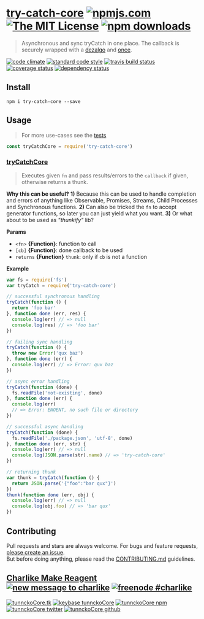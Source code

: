 # [try-catch-core][author-www-url] [![npmjs.com][npmjs-img]][npmjs-url] [![The MIT License][license-img]][license-url] [![npm downloads][downloads-img]][downloads-url] 

> Asynchronous and sync tryCatch in one place. The callback is securely wrapped with a [dezalgo][] and [once][].

[![code climate][codeclimate-img]][codeclimate-url] [![standard code style][standard-img]][standard-url] [![travis build status][travis-img]][travis-url] [![coverage status][coveralls-img]][coveralls-url] [![dependency status][david-img]][david-url]

## Install
```
npm i try-catch-core --save
```

## Usage
> For more use-cases see the [tests](./test.js)

```js
const tryCatchCore = require('try-catch-core')
```

### [tryCatchCore](index.js#L79)
> Executes given `fn` and pass results/errors to the `callback` if given, otherwise returns a thunk.

**Why this can be useful?**
 __1)__ Because this can be used to handle completion
and errors of anything like Observable, Promises,
Streams, Child Processes and Synchronous functions.
__2)__ Can also be tricked the `fn` to accept generator
functions, so later you can just yield what you want.
__3)__ Or what about to be used as _"thunkify"_ lib?

**Params**

* `<fn>` **{Function}**: function to call    
* `[cb]` **{Function}**: done callback to be used    
* `returns` **{Function}** `thunk`: only if `cb` is not a function  

**Example**

```js
var fs = require('fs')
var tryCatch = require('try-catch-core')

// successful synchronous handling
tryCatch(function () {
  return 'foo bar'
}, function done (err, res) {
  console.log(err) // => null
  console.log(res) // => 'foo bar'
})

// failing sync handling
tryCatch(function () {
  throw new Error('qux baz')
}, function done (err) {
  console.log(err) // => Error: qux baz
})

// async error handling
tryCatch(function (done) {
  fs.readFile('not-existing', done)
}, function done (err) {
  console.log(err)
  // => Error: ENOENT, no such file or directory
})

// successful async handling
tryCatch(function (done) {
  fs.readFile('./package.json', 'utf-8', done)
}, function done (err, str) {
  console.log(err) // => null
  console.log(JSON.parse(str).name) // => 'try-catch-core'
})

// returning thunk
var thunk = tryCatch(function () {
  return JSON.parse('{"foo":"bar qux"}')
})
thunk(function done (err, obj) {
  console.log(err) // => null
  console.log(obj.foo) // => 'bar qux'
})
```

## Contributing
Pull requests and stars are always welcome. For bugs and feature requests, [please create an issue](https://github.com/tunnckoCore/try-catch-core/issues/new).  
But before doing anything, please read the [CONTRIBUTING.md](./CONTRIBUTING.md) guidelines.

## [Charlike Make Reagent](http://j.mp/1stW47C) [![new message to charlike][new-message-img]][new-message-url] [![freenode #charlike][freenode-img]][freenode-url]

[![tunnckoCore.tk][author-www-img]][author-www-url] [![keybase tunnckoCore][keybase-img]][keybase-url] [![tunnckoCore npm][author-npm-img]][author-npm-url] [![tunnckoCore twitter][author-twitter-img]][author-twitter-url] [![tunnckoCore github][author-github-img]][author-github-url]

[dezalgo]: https://github.com/npm/dezalgo
[once]: https://github.com/isaacs/once

[npmjs-url]: https://www.npmjs.com/package/try-catch-core
[npmjs-img]: https://img.shields.io/npm/v/try-catch-core.svg?label=try-catch-core

[license-url]: https://github.com/tunnckoCore/try-catch-core/blob/master/LICENSE
[license-img]: https://img.shields.io/npm/l/try-catch-core.svg

[downloads-url]: https://www.npmjs.com/package/try-catch-core
[downloads-img]: https://img.shields.io/npm/dm/try-catch-core.svg

[codeclimate-url]: https://codeclimate.com/github/tunnckoCore/try-catch-core
[codeclimate-img]: https://img.shields.io/codeclimate/github/tunnckoCore/try-catch-core.svg

[travis-url]: https://travis-ci.org/tunnckoCore/try-catch-core
[travis-img]: https://img.shields.io/travis/tunnckoCore/try-catch-core/master.svg

[coveralls-url]: https://coveralls.io/r/tunnckoCore/try-catch-core
[coveralls-img]: https://img.shields.io/coveralls/tunnckoCore/try-catch-core.svg

[david-url]: https://david-dm.org/tunnckoCore/try-catch-core
[david-img]: https://img.shields.io/david/tunnckoCore/try-catch-core.svg

[standard-url]: https://github.com/feross/standard
[standard-img]: https://img.shields.io/badge/code%20style-standard-brightgreen.svg

[author-www-url]: http://www.tunnckocore.tk
[author-www-img]: https://img.shields.io/badge/www-tunnckocore.tk-fe7d37.svg

[keybase-url]: https://keybase.io/tunnckocore
[keybase-img]: https://img.shields.io/badge/keybase-tunnckocore-8a7967.svg

[author-npm-url]: https://www.npmjs.com/~tunnckocore
[author-npm-img]: https://img.shields.io/badge/npm-~tunnckocore-cb3837.svg

[author-twitter-url]: https://twitter.com/tunnckoCore
[author-twitter-img]: https://img.shields.io/badge/twitter-@tunnckoCore-55acee.svg

[author-github-url]: https://github.com/tunnckoCore
[author-github-img]: https://img.shields.io/badge/github-@tunnckoCore-4183c4.svg

[freenode-url]: http://webchat.freenode.net/?channels=charlike
[freenode-img]: https://img.shields.io/badge/freenode-%23charlike-5654a4.svg

[new-message-url]: https://github.com/tunnckoCore/ama
[new-message-img]: https://img.shields.io/badge/ask%20me-anything-green.svg

